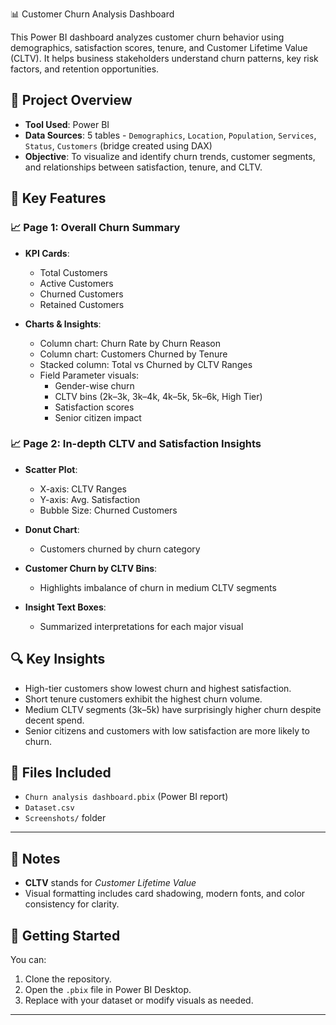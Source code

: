 📊 Customer Churn Analysis Dashboard

This Power BI dashboard analyzes customer churn behavior using demographics, satisfaction scores, tenure, and Customer Lifetime Value (CLTV). It helps business stakeholders understand churn patterns, 
key risk factors, and retention opportunities.

## 📁 Project Overview

- **Tool Used**: Power BI
- **Data Sources**: 5 tables - `Demographics`, `Location`, `Population`, `Services`, `Status`, `Customers` (bridge created using DAX)
- **Objective**: To visualize and identify churn trends, customer segments, and relationships between satisfaction, tenure, and CLTV.

## 📌 Key Features

### 📈 Page 1: Overall Churn Summary

- **KPI Cards**:
  - Total Customers
  - Active Customers
  - Churned Customers
  - Retained Customers

- **Charts & Insights**:
  - Column chart: Churn Rate by Churn Reason
  - Column chart: Customers Churned by Tenure
  - Stacked column: Total vs Churned by CLTV Ranges
  - Field Parameter visuals:
    - Gender-wise churn
    - CLTV bins (2k–3k, 3k–4k, 4k–5k, 5k–6k, High Tier)
    - Satisfaction scores
    - Senior citizen impact

### 📈 Page 2: In-depth CLTV and Satisfaction Insights

- **Scatter Plot**:
  - X-axis: CLTV Ranges
  - Y-axis: Avg. Satisfaction
  - Bubble Size: Churned Customers

- **Donut Chart**:
  - Customers churned by churn category

- **Customer Churn by CLTV Bins**:
  - Highlights imbalance of churn in medium CLTV segments

- **Insight Text Boxes**:
  - Summarized interpretations for each major visual

## 🔍 Key Insights

- High-tier customers show lowest churn and highest satisfaction.
- Short tenure customers exhibit the highest churn volume.
- Medium CLTV segments (3k–5k) have surprisingly higher churn despite decent spend.
- Senior citizens and customers with low satisfaction are more likely to churn.



## 📂 Files Included

- `Churn analysis dashboard.pbix` (Power BI report)
- `Dataset.csv` 
- `Screenshots/` folder 
---

## 📝 Notes

- **CLTV** stands for *Customer Lifetime Value*
- Visual formatting includes card shadowing, modern fonts, and color consistency for clarity.


## 🚀 Getting Started

You can:
1. Clone the repository.
2. Open the `.pbix` file in Power BI Desktop.
3. Replace with your dataset or modify visuals as needed.

---



